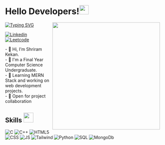<h1 align="left">Hello Developers!<img src = "https://raw.githubusercontent.com/MartinHeinz/MartinHeinz/master/wave.gif" width = 30px></h1>
<img src="https://i.kinja-img.com/gawker-media/image/upload/t_original/pwl9mwg0qu5vdagwstde.gif" width="350px" align="right"/>
<p>
  <a href="https://git.io/typing-svg"><img src="https://readme-typing-svg.herokuapp.com?font=Fira+Code&weight=700&size=24&pause=100&color=D693F7&background=FF25D300&width=435&lines=Welcome+to+my+Github+profile;I'm+a+Computer+Engineer;I'm+a+Web+Developer" alt="Typing SVG" /></a>
</p>

<p align="left">
  <a href="https://www.linkedin.com/in/shriram-kekan-14a71422b/" target="_blank">
    <img alt="Linkedin" src="https://img.shields.io/badge/LinkedIn-0077B5?style=for-the-badge&logo=linkedin&logoColor=white">
</a>
  <a href="https://leetcode.com/shriramkekan283/">
    <img alt="Leetcode" src="https://img.shields.io/badge/-LeetCode-FFA116?style=for-the-badge&logo=LeetCode&logoColor=black">
</a>

</p>
- 👋 Hi, I’m Shriram Kekan.<br>
- 💼 I'm a Final Year Computer Science Undergraduate.<br>
- 🔭 Learning MERN Stack and working on web development projects.<br>
- 👯 Open for project collaboration<br>

<h2> Skills <img src = "https://media2.giphy.com/media/QssGEmpkyEOhBCb7e1/giphy.gif?cid=ecf05e47a0n3gi1bfqntqmob8g9aid1oyj2wr3ds3mg700bl&rid=giphy.gif" width = 32px> </h2>
<p>
<img alt="C" src="https://img.shields.io/badge/c-%2300599C.svg?style=for-the-badge&logo=c&logoColor=white">
<img alt="C++" src="https://img.shields.io/badge/c++-%2300599C.svg?style=for-the-badge&logo=c%2B%2B&logoColor=white">
<img alt="HTML5" src="https://img.shields.io/badge/html5-%23E34F26.svg?style=for-the-badge&logo=html5&logoColor=white">
<img alt="CSS" src="https://img.shields.io/badge/css3-%231572B6.svg?style=for-the-badge&logo=css3&logoColor=white">
<img alt="JS" src="https://img.shields.io/badge/javascript-%23323330.svg?style=for-the-badge&logo=javascript&logoColor=%23F7DF1E">
  <img alt="Tailwind" src="https://img.shields.io/badge/Tailwind_CSS-38B2AC?style=for-the-badge&logo=tailwind-css&logoColor=white">
  <img alt="Python" src="https://img.shields.io/badge/Python-3776AB?style=for-the-badge&logo=python&logoColor=white">
  <img alt="SQL" src="https://img.shields.io/badge/MySQL-00000F?style=for-the-badge&logo=mysql&logoColor=white">
  <img alt="MongoDb" src="https://img.shields.io/badge/MongoDB-4EA94B?style=for-the-badge&logo=mongodb&logoColor=white">
</p>
